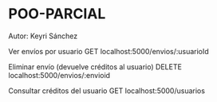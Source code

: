 # POO-PARCIAL
Autor: Keyri Sánchez

Ver envíos por usuario
GET localhost:5000/envios/:usuarioId

Eliminar envío (devuelve créditos al usuario)
DELETE localhost:5000/envios/:envioid

Consultar créditos del usuario
GET localhost:5000/usuarios
